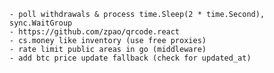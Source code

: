     - poll withdrawals & process time.Sleep(2 * time.Second), sync.WaitGroup
    - https://github.com/zpao/qrcode.react
    - cs.money like inventory (use free proxies)
    - rate limit public areas in go (middleware)
    - add btc price update fallback (check for updated_at)